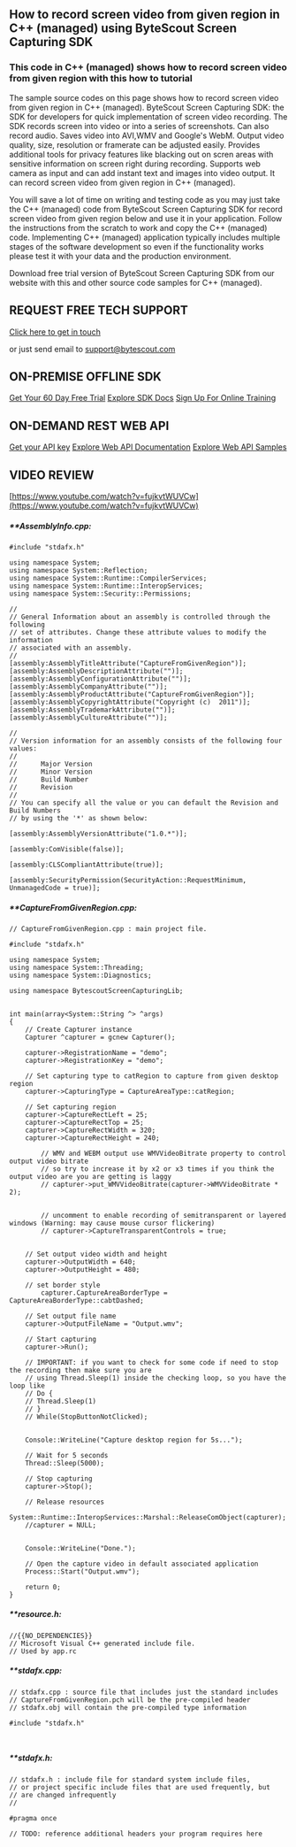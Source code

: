 ## How to record screen video from given region in C++ (managed) using ByteScout Screen Capturing SDK

### This code in C++ (managed) shows how to record screen video from given region with this how to tutorial

The sample source codes on this page shows how to record screen video from given region in C++ (managed). ByteScout Screen Capturing SDK: the SDK for developers for quick implementation of screen video recording. The SDK records screen into video or into a series of screenshots. Can also record audio. Saves video into AVI,WMV and Google's WebM. Output video quality, size, resolution or framerate can be adjusted easily. Provides additional tools for privacy features like blacking out on scren areas with sensitive information on screen right during recording. Supports web camera as input and can add instant text and images into video output. It can record screen video from given region in C++ (managed).

You will save a lot of time on writing and testing code as you may just take the C++ (managed) code from ByteScout Screen Capturing SDK for record screen video from given region below and use it in your application. Follow the instructions from the scratch to work and copy the C++ (managed) code. Implementing C++ (managed) application typically includes multiple stages of the software development so even if the functionality works please test it with your data and the production environment.

Download free trial version of ByteScout Screen Capturing SDK from our website with this and other source code samples for C++ (managed).

## REQUEST FREE TECH SUPPORT

[Click here to get in touch](https://bytescout.zendesk.com/hc/en-us/requests/new?subject=ByteScout%20Screen%20Capturing%20SDK%20Question)

or just send email to [support@bytescout.com](mailto:support@bytescout.com?subject=ByteScout%20Screen%20Capturing%20SDK%20Question) 

## ON-PREMISE OFFLINE SDK 

[Get Your 60 Day Free Trial](https://bytescout.com/download/web-installer?utm_source=github-readme)
[Explore SDK Docs](https://bytescout.com/documentation/index.html?utm_source=github-readme)
[Sign Up For Online Training](https://academy.bytescout.com/)


## ON-DEMAND REST WEB API

[Get your API key](https://pdf.co/documentation/api?utm_source=github-readme)
[Explore Web API Documentation](https://pdf.co/documentation/api?utm_source=github-readme)
[Explore Web API Samples](https://github.com/bytescout/ByteScout-SDK-SourceCode/tree/master/PDF.co%20Web%20API)

## VIDEO REVIEW

[https://www.youtube.com/watch?v=fujkvtWUVCw](https://www.youtube.com/watch?v=fujkvtWUVCw)




<!-- code block begin -->

##### ****AssemblyInfo.cpp:**
    
```
#include "stdafx.h"

using namespace System;
using namespace System::Reflection;
using namespace System::Runtime::CompilerServices;
using namespace System::Runtime::InteropServices;
using namespace System::Security::Permissions;

//
// General Information about an assembly is controlled through the following
// set of attributes. Change these attribute values to modify the information
// associated with an assembly.
//
[assembly:AssemblyTitleAttribute("CaptureFromGivenRegion")];
[assembly:AssemblyDescriptionAttribute("")];
[assembly:AssemblyConfigurationAttribute("")];
[assembly:AssemblyCompanyAttribute("")];
[assembly:AssemblyProductAttribute("CaptureFromGivenRegion")];
[assembly:AssemblyCopyrightAttribute("Copyright (c)  2011")];
[assembly:AssemblyTrademarkAttribute("")];
[assembly:AssemblyCultureAttribute("")];

//
// Version information for an assembly consists of the following four values:
//
//      Major Version
//      Minor Version
//      Build Number
//      Revision
//
// You can specify all the value or you can default the Revision and Build Numbers
// by using the '*' as shown below:

[assembly:AssemblyVersionAttribute("1.0.*")];

[assembly:ComVisible(false)];

[assembly:CLSCompliantAttribute(true)];

[assembly:SecurityPermission(SecurityAction::RequestMinimum, UnmanagedCode = true)];

```

<!-- code block end -->    

<!-- code block begin -->

##### ****CaptureFromGivenRegion.cpp:**
    
```
// CaptureFromGivenRegion.cpp : main project file.

#include "stdafx.h"

using namespace System;
using namespace System::Threading;
using namespace System::Diagnostics;

using namespace BytescoutScreenCapturingLib;


int main(array<System::String ^> ^args)
{
	// Create Capturer instance
    Capturer ^capturer = gcnew Capturer();
    
	capturer->RegistrationName = "demo";
	capturer->RegistrationKey = "demo";

	// Set capturing type to catRegion to capture from given desktop region
	capturer->CapturingType = CaptureAreaType::catRegion;

	// Set capturing region
	capturer->CaptureRectLeft = 25;
	capturer->CaptureRectTop = 25;
	capturer->CaptureRectWidth = 320;
	capturer->CaptureRectHeight = 240;

	    // WMV and WEBM output use WMVVideoBitrate property to control output video bitrate
   	    // so try to increase it by x2 or x3 times if you think the output video are you are getting is laggy
	    // capturer->put_WMVVideoBitrate(capturer->WMVVideoBitrate * 2);


        // uncomment to enable recording of semitransparent or layered windows (Warning: may cause mouse cursor flickering)
        // capturer->CaptureTransparentControls = true;


	// Set output video width and height
	capturer->OutputWidth = 640;
	capturer->OutputHeight = 480;

	// set border style
        capturer.CaptureAreaBorderType = CaptureAreaBorderType::cabtDashed;

	// Set output file name
	capturer->OutputFileName = "Output.wmv";

	// Start capturing
	capturer->Run();

	// IMPORTANT: if you want to check for some code if need to stop the recording then make sure you are 
	// using Thread.Sleep(1) inside the checking loop, so you have the loop like
	// Do {
	// Thread.Sleep(1) 
	// }
	// While(StopButtonNotClicked);

	
	Console::WriteLine("Capture desktop region for 5s...");

	// Wait for 5 seconds
	Thread::Sleep(5000);

	// Stop capturing
	capturer->Stop();

    // Release resources
    System::Runtime::InteropServices::Marshal::ReleaseComObject(capturer);
    //capturer = NULL;

	
	Console::WriteLine("Done.");
	
	// Open the capture video in default associated application
	Process::Start("Output.wmv");

	return 0;
}

```

<!-- code block end -->    

<!-- code block begin -->

##### ****resource.h:**
    
```
//{{NO_DEPENDENCIES}}
// Microsoft Visual C++ generated include file.
// Used by app.rc

```

<!-- code block end -->    

<!-- code block begin -->

##### ****stdafx.cpp:**
    
```
// stdafx.cpp : source file that includes just the standard includes
// CaptureFromGivenRegion.pch will be the pre-compiled header
// stdafx.obj will contain the pre-compiled type information

#include "stdafx.h"



```

<!-- code block end -->    

<!-- code block begin -->

##### ****stdafx.h:**
    
```
// stdafx.h : include file for standard system include files,
// or project specific include files that are used frequently, but
// are changed infrequently
//

#pragma once

// TODO: reference additional headers your program requires here

```

<!-- code block end -->